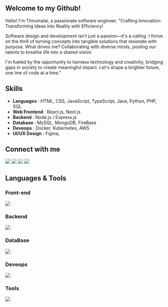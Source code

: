 ## Welcome to my Github!

<p>Hello! I'm Thirumalai, a passionate software engineer.
"Crafting Innovation: Transforming Ideas into Reality with Efficiency!

Software design and development isn't just a passion—it's a calling. I thrive on the thrill of turning concepts into tangible solutions that resonate with purpose. What drives me? Collaborating with diverse minds, pooling our talents to breathe life into a shared vision.

I'm fueled by the opportunity to harness technology and creativity, bridging gaps in society to create meaningful impact. Let's shape a brighter future, one line of code at a time."
</p>


## Skills

- <b>Languages</b> : HTML, CSS, JavaScript, TypeScript, Java, Python, PHP, SQL
- <b>Web Frontend</b> : React.js, Next.js
- <b>Backend</b> : Node.js / Express.js
- <b>Database</b> : MySQL, MongoDB, FireBase
- <b>Deveops</b> : Docker, Kubernetes, AWS
- <b>UI/UX Design</b> : Figma,

## Connect with me

<p align="left">
  <a href = "mailto:mthirumalai2905@gmail.com"><img src="https://img.shields.io/badge/-Gmail-%23333?style=for-the-badge&logo=gmail&logoColor=red" target="_blank"/></a>
  <a href = "https://www.linkedin.com/in/mthirumalai2905/"><img src="https://img.shields.io/badge/-Linkedin-%23333?style=for-the-badge&logo=linkedin&logoColor=blue" target="_blank"/></a>
   <a href = "https://leetcode.com/mthirumalai2905/"><img src="https://img.shields.io/badge/-Leetcode-%23333?style=for-the-badge&logo=leetcode&logoColor=yellow" target="_blank"/></a>
   <a href = "https://tthirruu.hashnode.dev/"><img src="https://img.shields.io/badge/-hashnode-%23333?style=for-the-badge&logo=hashnode&logoColor=darkblue" target="_blank"/></a>
</p>

## Languages & Tools

<h3 align="left">Front-end</h3>
<p align="left">
  <a href="https://skillicons.dev">
    <img src="https://skillicons.dev/icons?i=html,css,js,jquery,bootstrap,tailwindcss,materialui,react,next" />
  </a>
</p>
<h3 align="left">Backend</h3>
<p align="left">
  <a href="https://skillicons.dev">
    <img src="https://skillicons.dev/icons?i=nodejs,expressjs,java,php,python,sql" />
  </a>
</p>
<h3 align="left">DataBase</h3>
<p align="left">
  <a href="https://skillicons.dev">
    <img src="https://skillicons.dev/icons?i=firebase,graphql,mongodb,mysql" />
  </a>
</p>
<h3 align="left">Deveops</h3>
<p align="left"> 
  <a href="https://skillicons.dev">
    <img src="https://skillicons.dev/icons?i=docker,kubernetes,aws,netlify,vercel," />
  </a>
</p>
<h3 align="left">Tools</h3>
<p align="left"> 
  <a href="https://skillicons.dev">
    <img src="https://skillicons.dev/icons?i=figma,github,git,postman,linux,kali,visualstudio,vscode," />
  </a>
</p>
